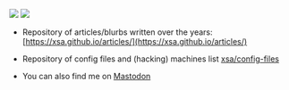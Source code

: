 ![](https://github-readme-stats.vercel.app/api?username=xsa&include_all_commits=true&show_icons=true&count_private=true&theme=merko)
![](https://github-readme-stats.vercel.app/api/top-langs/?username=xsa&hide=html&layout=donut&theme=merko)

- Repository of articles/blurbs written over the years: [https://xsa.github.io/articles/](https://xsa.github.io/articles/)
- Repository of config files and (hacking) machines list [xsa/config-files](https://github.com/xsa/config-files)

- You can also find me on <a rel="me" href="https://infosec.exchange/@0x58">Mastodon</a>
